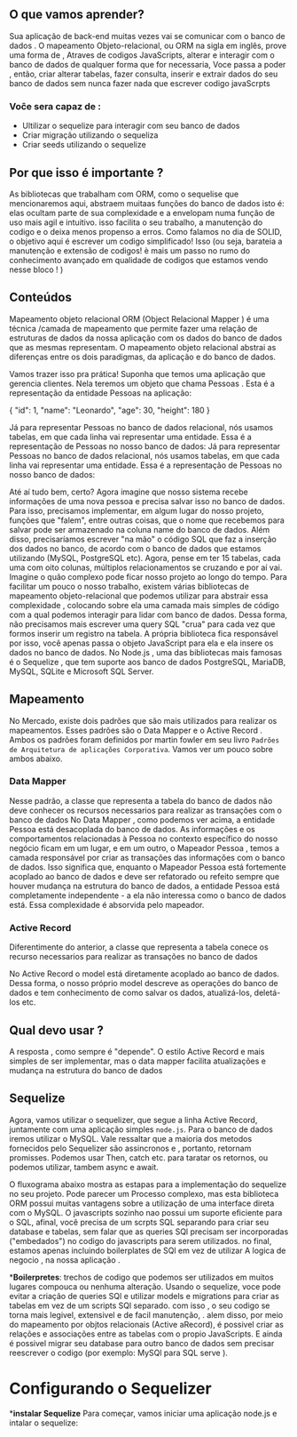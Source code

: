 ## O que vamos aprender?

Sua aplicação de back-end muitas vezes vai se comunicar com o banco de dados . O mapeamento Objeto-relacional, ou ORM na sigla em inglês, prove  uma forma de , Atraves de codigos JavaScripts, alterar e interagir com o banco de dados de qualquer  forma que for necessaria, Voce passa a poder , então, criar alterar tabelas, fazer consulta, inserir e extrair dados do seu banco de dados sem nunca fazer nada que escrever codigo javaScrpts

### Voĉe sera capaz de :
- Ultilizar o sequelize para interagir com seu banco de dados
- Criar migração utilizando o sequeliza
- Criar seeds utilizando o sequelize

 ## Por que isso é importante ?
 As bibliotecas que trabalham com ORM, como o sequelise que mencionaremos aqui, abstraem muitaas funções do banco de dados isto é: elas ocultam parte de sua complexidade e a envelopam numa  função de uso mais agil e intuitivo. isso facilita o  seu trabalho, a manutenção do codigo e o deixa menos propenso a erros. Como falamos no dia de SOLID, o objetivo aqui é escrever um codigo simplificado! Isso (ou seja, barateia a manutenção e extensão de codigos! è mais um passo no rumo do conhecimento avançado em qualidade de codigos  que estamos vendo nesse bloco !
 )

## Conteúdos
Mapeamento objeto relacional ORM (Object Relacional Mapper ) é uma técnica /camada de mapeamento que permite fazer uma relação de estruturas de dados da nossa aplicação com os dados do banco de dados que as mesmas representam. O mapeamento objeto relacional abstrai as diferenças entre os dois paradigmas, da aplicação e do banco de dados.


Vamos trazer isso pra prática! Suponha que temos uma aplicação que gerencia clientes. Nela teremos um objeto que chama Pessoas . Esta é a representação da entidade Pessoas na aplicação:

{
  "id": 1,
  "name": "Leonardo",
  "age": 30,
  "height": 180
}

Já para representar Pessoas no banco de dados relacional, nós usamos tabelas, em que cada linha vai representar uma entidade. Essa é a representação de Pessoas no nosso banco de dados:
Já para representar Pessoas no banco de dados relacional, nós usamos tabelas, em que cada linha vai representar uma entidade. Essa é a representação de Pessoas no nosso banco de dados:

Até aí tudo bem, certo? Agora imagine que nosso sistema recebe informações de uma nova pessoa e precisa salvar isso no banco de dados. Para isso, precisamos implementar, em algum lugar do nosso projeto, funções que "falem", entre outras coisas, que o nome que recebemos para salvar pode ser armazenado na coluna name do banco de dados. Além disso, precisaríamos escrever "na mão" o código SQL que faz a inserção dos dados no banco, de acordo com o banco de dados que estamos utilizando (MySQL, PostgreSQL etc). Agora, pense em ter 15 tabelas, cada uma com oito colunas, múltiplos relacionamentos se cruzando e por aí vai. Imagine o quão complexo pode ficar nosso projeto ao longo do tempo.
Para facilitar um pouco o nosso trabalho, existem várias bibliotecas de mapeamento objeto-relacional que podemos utilizar para abstrair essa complexidade , colocando sobre ela uma camada mais simples de código com a qual podemos interagir para lidar com banco de dados. Dessa forma, não precisamos mais escrever uma query SQL "crua" para cada vez que formos inserir um registro na tabela. A própria biblioteca fica responsável por isso, você apenas passa o objeto JavaScript para ela e ela insere os dados no banco de dados.
No Node.js , uma das bibliotecas mais famosas é o Sequelize , que tem suporte aos banco de dados PostgreSQL, MariaDB, MySQL, SQLite e Microsoft SQL Server.

## Mapeamento
No  Mercado, existe dois padrões que são  mais utilizados para realizar os mapeamentos. Esses padrões são o Data Mapper e o Active Record . Ambos os padrões  foram definidos por martin fowler em seu livro `Padrões de Arquitetura de aplicações Corporativa`. Vamos ver um pouco sobre ambos  abaixo.

### Data Mapper
Nesse padrão, a classe que representa a tabela do banco de dados não deve conhecer os recursos necessarios para realizar as transações com o banco de dados
No Data Mapper , como podemos ver acima, a entidade Pessoa está desacoplada do banco de dados. As informações e os comportamentos relacionadas à Pessoa no contexto específico do nosso negócio ficam em um lugar, e em um outro, o Mapeador Pessoa , temos a camada responsável por criar as transações das informações com o banco de dados.
Isso significa que, enquanto o Mapeador Pessoa está fortemente acoplado ao banco de dados e deve ser refatorado ou refeito sempre que houver mudança na estrutura do banco de dados, a entidade Pessoa está completamente independente - a ela não interessa como o banco de dados está. Essa complexidade é absorvida pelo mapeador.

### Active Record
Diferentimente do anterior, a classe  que representa a tabela conece os recurso necessarios para realizar as transações no banco de dados

No Active Record o model está diretamente acoplado ao banco de dados. Dessa forma, o nosso próprio model descreve as operações do banco de dados e tem conhecimento de como salvar os dados, atualizá-los, deletá-los etc.

## Qual devo usar ?
A resposta , como sempre é "depende". O estilo Active Record e mais simples de ser implementar, mas o data mapper facilita atualizações e mudança na estrutura do banco de dados

## Sequelize
Agora, vamos utilizar o sequelizer, que segue a linha Active Record, juntamente com uma aplicação simples `node.js`. Para o banco de dados iremos utilizar o MySQL. Vale ressaltar que a maioria dos metodos fornecidos pelo Sequelizer são assincronos e , portanto, retornam promisses. Podemos usar Then, catch etc. para taratar os retornos, ou podemos utilizar, tambem async e await.

O fluxograma abaixo mostra as estapas para a implementação do sequelize no seu projeto. Pode parecer um Processo complexo, mas esta biblioteca ORM possui muitas vantagens sobre a utilização de uma  interface direta com o MySQL. O javascripts sozinho nao possui um suporte eficiente para o SQL, afinal, você precisa de um scrpts SQL separando para criar seu database e tabelas, sem falar que as queries SQl precisam ser incorporadas ("embedados") no codigo do javascripts para serem utilizados. no final, estamos apenas incluindo boilerplates de SQl em vez de utilizar A logica de negocio , na nossa aplicação .

***Boilerpretes**: trechos de codigo que podemos ser utilizados em muitos lugares compouca ou nenhuma alteração.
Usando o sequelize, voce  pode evitar a criação de queries  SQl e utilizar models e migrations para criar as tabelas em vez de um scripts SQl separado. com isso , o seu codigo se torna mais legivel, extensivel e de facil manutenção, . alem disso, por meio do mapeamento por objtos relacionais (Active aRecord), é possivel criar as relações e associações entre as tabelas com o propio JavaScripts. E ainda é possivel migrar seu database para outro banco de dados sem precisar reescrever o codigo (por exemplo: MySQl para SQL serve ).

# Configurando o Sequelizer
***instalar Sequelize**
Para começar, vamos iniciar uma aplicação node.js e intalar o sequelize:





